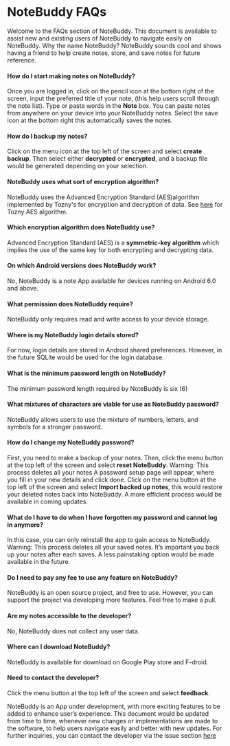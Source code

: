 # NoteBuddy FAQs


Welcome to the FAQs section of NoteBuddy.
This document is available to assist new and existing users of NoteBuddy to navigate easily on NoteBuddy.
Why the name NoteBuddy?
NoteBuddy sounds cool and shows having a friend to help create notes, store, and save notes for future reference.

#### How do I start making notes on NoteBuddy?

Once you are logged in, click on the pencil icon at the bottom right of the screen, input the preferred title of your note, (this help users scroll through the note list).
Type or paste words in the **Note** box.
You can paste notes from anywhere on your device into your NoteBuddy notes.
Select the save icon at the bottom right this automatically saves the notes.

#### How do I backup my notes?

Click on the menu icon at the top left of the screen and select **create backup**. 
Then select either **decrypted** or **encrypted**, and a backup file would be generated depending on your selection.

#### NoteBuddy uses what sort of encryption algorithm?

NoteBuddy uses the Advanced Encryption Standard (AES)algorithm implemented by Tozny's for encryption and decryption of data.
See [here](https://github.com/tozny/java-aes-crypto) for Tozny AES algorithm.

#### Which encryption algorithm does NoteBuddy use?

Advanced Encryption Standard (AES) is a **symmetric-key algorithm** which implies the use of the same key for both encrypting and decrypting data.

#### On which Android versions does NoteBuddy work?

No, NoteBuddy is a note App available for devices running on Android 6.0 and above.

#### What permission does NoteBuddy require?

NoteBuddy only requires read and write access to your device storage.

#### Where is my NoteBuddy login details stored?

For now, login details are stored in Android shared preferences.
However, in the future SQLite would be used for the login database.

#### What is the minimum password length on NoteBuddy?

The minimum password length required by NoteBuddy is six (6)

#### What mixtures of characters are viable for use as NoteBuddy password?

NoteBuddy allows users to use the mixture of numbers, letters, and symbols for a stronger password.

#### How do I change my NoteBuddy password?

First, you need to make a backup of your notes.
Then, click the menu button at the top left of the screen and select **reset NoteBuddy**.
Warning: This process deletes all your notes
A password setup page will appear, where you fill in your new details and click done.
Click on the menu button at the top left of the screen and select **Import backed up notes**, this would restore your deleted notes back into NoteBuddy.
A more efficient process would be available in coming updates.

#### What do I have to do when I have forgotten my password and cannot log in anymore?

In this case, you can only reinstall the app to gain access to NoteBuddy.
Warning: This process deletes all your saved notes.
It’s important you back up your notes after each saves. A less painstaking option would be made available in the future.

#### Do I need to pay any fee to use any feature on NoteBuddy?

NoteBuddy is an open source project, and free to use.
However, you can support the project via developing more features.
Feel free to make a pull. 

#### Are my notes accessible to the developer?

No, NoteBuddy does not collect any user data.

#### Where can I download NoteBuddy?

NoteBuddy is available for download on Google Play store and F-droid.

#### Need to contact the developer?	

Click the menu button at the top left of the screen and select **feedback**.


NoteBuddy is an App under development, with more exciting features to be added to enhance user’s experience.
This document would be updated from time to time, whenever new changes or implementations are made to the software, to help users navigate easily and better with new updates.
For further inquiries, you can contact the developer via the issue section [here]( https://github.com/YoeriNijs/NoteBuddy/issues)

